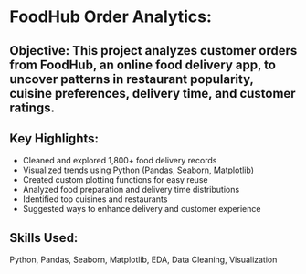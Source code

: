 # FoodHub Order Analytics: 
## Objective: This project analyzes customer orders from FoodHub, an online food delivery app, to uncover patterns in restaurant popularity, cuisine preferences, delivery time, and customer ratings.

## Key Highlights:
* Cleaned and explored 1,800+ food delivery records
* Visualized trends using Python (Pandas, Seaborn, Matplotlib)
* Created custom plotting functions for easy reuse
* Analyzed food preparation and delivery time distributions
* Identified top cuisines and restaurants
* Suggested ways to enhance delivery and customer experience
 
## Skills Used: 
Python, Pandas, Seaborn, Matplotlib, EDA, Data Cleaning, Visualization
